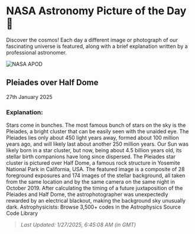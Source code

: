 
  # NASA Astronomy Picture of the Day 🌌

  Discover the cosmos! Each day a different image or photograph of our fascinating universe is featured, along with a brief explanation written by a professional astronomer.

![NASA APOD](https://apod.nasa.gov/apod/image/2501/HalfPleiades_Venkatraman_1365.jpg)

## Pleiades over Half Dome

27th January 2025

### Explanation: 

Stars come in bunches.  The most famous bunch of stars on the sky is the Pleiades, a bright cluster that can be easily seen with the unaided eye.  The Pleiades lies only about 450 light years away, formed about 100 million years ago, and will likely last about another 250 million years. Our Sun was likely born in a star cluster, but now, being about 4.5 billion years old, its stellar birth companions have long since dispersed. The Pleiades star cluster is pictured over Half Dome, a famous rock structure in Yosemite National Park in California, USA. The featured image is a composite of 28 foreground exposures and 174 images of the stellar background, all taken from the same location and by the same camera on the same night in October 2019. After calculating the timing of a future juxtaposition of the Pleiades and Half Dome, the astrophotographer was unexpectedly rewarded by an electrical blackout, making the background sky unusually dark.    Astrophysicists: Browse 3,500+ codes in the Astrophysics Source Code Library

> _Last Updated: 1/27/2025, 6:45:08 AM (in GMT)_
